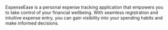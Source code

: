 ExpenseEase is a personal expense tracking application that empowers you to take control of your financial wellbeing. With seamless registration and intuitive expense entry, you can gain visibility into your spending habits and make informed decisions.
